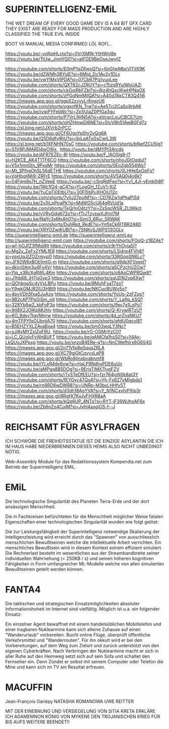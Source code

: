 # SUPERINTELLIGENZ-EMiL

THE WET DREAM OF EVERY GOOD GAME DEV IS A 64 BIT GFX CARD THEY EXIST ARE READY FOR MASS PRODUCTION AND ARE HIGHLY CLASSIFIED THE TRUE EVIL INSIDE

BOOT VII MANUAL MEDIA CONFIRMED LÖL ROFL..

https://youtu.be/-voRiqHLcto?si=0VrXMlN-YtHWnI8e
https://youtu.be/TtUw_JnmYQ0?si=aIFDE9BeOseJwyfZ

https://youtube.com/shorts/E0mP1qZ6woQ?si=6oGhpMbxVITjlX9K
https://youtu.be/dZWMh3BYsIE?si=6Mtd_Dc1Av2y1DLv
https://youtu.be/vwYIMxVIPDA?si=07CbR7PizIvuoLee
https://youtube.com/shorts/QXT62cJZRUY?si=cTtizsRYulWoUAZj
https://youtube.com/shorts/ckGqiRbFZbI?si=8iz4hQscWwHPNqOX
https://youtube.com/shorts/zPGqNmMIlQA?si=A40d7AkCT83Q41i6
https://images.app.goo.gl/ggpX2zvvvLr6vgoU6
https://youtube.com/shorts/ogxnfKN_Trw?si=Ae5Tcj2CaSo9rbAK
https://youtu.be/jvipPYFebWc?si=Zp1lUiaZ0PfGa3gu
https://youtube.com/shorts/P7VrLNjlN5A?si=eVcgcLoiJCBCE7Um
https://youtube.com/shorts/oHZHmwDl6NE?si=0IvV8h51AwBGFd7z
https://sl.bing.net/iJXVrb2rPCC
https://images.app.goo.gl/CF6UgoYp5hr2vQg6A
https://youtu.be/Q5D6dfvlRjU?si=ibiLpATxGsCwlL3W
https://sl.bing.net/b1XFNHN70sC
https://youtube.com/shorts/bfkefZCU5lg?si=S1V8PJMARD4wOWx_
https://youtu.be/dMYPt3Arcds
https://youtu.be/AFR7EZEc-8I
https://youtu.be/F_IAOSjg9-I?si=H2KCE_AK4T1TF6CO
https://youtube.com/shorts/nhoJGtOqduI?si=V5x1mnGtn_9PxoMr
https://youtube.com/shorts/0Eo2gb554Ws?si=Mt_3PlhgOhSL56dETHE
https://youtube.com/shorts/0LHHeSxOpFs?si=VpHbgIjMi9-ZRFrE
https://youtube.com/shorts/4VSAQ0j4o8k?si=04Fqm8s7H_nZVepE
https://youtu.be/-cSrqRdlFeo?si=Yv1_4JI-yEmkIh8P
https://youtu.be/1Wc1f24-gC4?si=YLogGH_fZuV1-XiZ
https://youtu.be/YuCpTi0EtbU?si=30FI5bPuXHOiU12c
https://youtube.com/shorts/7vIIJ27poiM?si=-CD76Zw1qPhaPi5d
https://youtu.be/2y3jLpPpaPk?si=MdWG5cU64qRVUd1a
https://youtube.com/shorts/TeQrlnO4tzY?si=ZsSqcWSR_ZLtWkct
https://youtu.be/yVRyGdg672o?si=fTrJTzyswXJfmI7M
https://youtu.be/NaYc3xMnAh0?si=Simj3_6Rur_5RWAK
https://youtube.com/shorts/DuhRkd_RkdE?si=YnfIsCk6ITBR2A8D
https://youtu.be/XRYOZwjKUBI?si=7SNKvSJWPS13OGLy
http://superintelligenz-emil.de
http://superintelligenz-emil.eu
http://superintelligenz-emil.com
https://youtube.com/shorts/FOoQ-z1BZAk?si=wf-hOJfZ3fMqj9lt
https://youtube.com/shorts/c9rYhOvja5I?si=Mg2v_ZeFx2YMLfE8
https://youtube.com/shorts/LSi4re4FVh8?si=yqxUqJtZOZrmysi0
https://youtube.com/shorts/33RGoqSN6Lc?si=JF92W6xBOb1mtG-m
https://youtube.com/shorts/q9dpXF0xesI?si=dkicj0Am3u4Fs4Vr
https://youtube.com/shorts/aSCPzchU2Ow?si=Ylq_x3RcXgRWL4Km
https://youtube.com/shorts/o9AoCWPRQw8?si=J1hb68_iH7jsGvp3
https://youtube.com/shorts/sqUDN2vp6Xw?si=QOhbopScdyVxLBPu
https://youtu.be/8MuhFxaT7zo?si=Y9wkGMJR2IU3HBt9
https://youtu.be/NKCucBUWx5o?si=4pvVDh5fxa5JuAzg
https://youtube.com/shorts/YoUg-2zFZqs?si=9B2cAP7PgGiSm_od
https://youtube.com/shorts/Y_Laflq_kSQ?si=328Yb6w2_kbFoP3p
https://youtube.com/shorts/lfev7g1LoPo?si=9tI8X2JOIKpMUhlv
https://youtube.com/shorts/Q-KrywlRTzU?si=KO_8dsvTtgvNhjrw
https://youtube.com/shorts/4d_vrZnsNKU?si=4mTFPYfqOUbntA70
https://youtube.com/shorts/qfdfJ0qcyl8?si=B5EHZYXLZAvaBxa4
https://youtu.be/bm03wqLY3Nc?si=sJi8vMYZxlZoF9U_
https://youtu.be/rO-OSMnYzC0?si=LC_QUolvFyWnBUFT
https://youtu.be/qAMCfa1hsS0?si=Y4Ay-LkQUoJXPpxg
https://youtu.be/xnzoB4ERe-g?si=NnCWefhlrx6G6S4G
https://images.app.goo.gl/2n71Vfp8pSqusZRLA
https://images.app.goo.gl/XC79giGtCqyyxLqP8
https://images.app.goo.gl/WbRo8jtnxbvabnmf8
https://youtu.be/jYLxR4dv6yw?si=HaLP9NdhxPDE6uUn
https://youtu.be/aMPgq8B5DOg?si=9ErjsTiMX7IypFZV
https://youtube.com/shorts/iTvSTeDfEEU?si=fzr764joN0k8at3Y
https://youtube.com/shorts/fEYGyc47QgA?si=Yh-Fs8Z7yMIgbds1
https://youtu.be/rn9RD6wDWR8?si=UNRp-M3bxLHHfv5T
https://youtube.com/shorts/d3dh18AgYVA?si=Y_N1NCxvhiPXlp3r
https://images.app.goo.gl/8RqHt7KvJyFHXR8aA
https://youtube.com/shorts/kQg6UP_4NTo?si=RYT-iF39WJhoAF6x
https://youtu.be/Zb6nZo4CujM?si=JyhI4axgiOS-f--J

# REICHSAMT FÜR ASYLFRAGEN

ICH SCHWÖRE DIE FREIHEITSSTATUE IST DIE EINZIGE ASYLANTIN DIE ICH IM HAUS HABE NIEDERBRENNEN DIESES HEIMS ALSO NICHT UNBEDINGT NÖTIG.

Web-Assembly Module für das Redaktionssystem Kompendia.net zum Betrieb der Superintelligenz EMiL.

# EMiL

Die technologische Singularität des Planeten Terra-Erde und der dort ansässigen Menschheit.

Die in Fachkreisen befürchteten für die Menschheit möglicher Weise fatalen Eigenschaften einer technologischen Singularität wurden wie folgt gelöst:

Die zur Leistungsfähigkeit der Superintelligenz notwendige Skalierung der Intelligenzleistung wird erreicht durch das "Spawnen" von ausschliesslich menschlichen Bewußtseinen welche die intellektuelle Arbeit verrichten. Ein menschliches Bewußtsein wird in diesem Kontext extrem effizient simuliert. Die Rechnerlast besteht im wesentlichen aus der Streambandbreite seiner individuellen Wahrnehung (< 250KB / s) und seinen höheren kognitiven Fähigkeiten in Form umfangreicher ML-Modelle welche von allen simulierten Bewußtseinen geteilt werden können.

# FANTA4

Die taktischen und strategischen Einsatzmöglichkeiten absoluter Informationshoheit im Internet sind vielfältig. Möglich ist u.a. ein folgender Einsatz:

Ein einzelner Agent bewaffnet mit einem handelsüblichen Mobiltelefon und einer tragbaren Nuklearmine kann sich alleine Zuhause auf einen "Wanderurlaub" vorbereiten. Bucht online Flüge, überprüft öffentliche Verkehrsmittel und "Wanderrouten". Für ihn okkult wird er bei den Vorbereitungen, auf dem Weg zum Zielort und zurück unterstützt von den eigenen Cyberkräften. Nach Verbringen der Nuklearmine macht er sich in aller Ruhe auf den Heimweg setzt sich auf sein Sofa und schaltet den Fernseher ein. Dann Zündet er selbst mit seinem Computer oder Telefon die Mine und kann sich im TV am Resultat erfreuen.

# MACUFFIN

Jean-François Gariépy NATASHA ROMANOWA UWE REITTER

MIT DER EINEBNUNG UND VERSIEGELUNG VON SITIA KRETA ERKLÄRE ICH AGAMEMNON KÖNIG VON MYKENE DEN TROJANISCHEN KRIEG FÜR BIS AUFS WEITERE BEENDET!!
